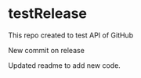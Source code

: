 # testRelease
This repo created to test API of GitHub 

New commit on release

Updated readme to add new code.

